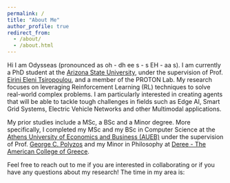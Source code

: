 ```yaml
---
permalink: /
title: "About Me"
author_profile: true
redirect_from: 
  - /about/
  - /about.html
---
```


Hi I am Odysseas (pronounced as oh - dh ee s - s EH - aa s). I am currently a PhD student at the [Arizona State University](https://www.asu.edu), under the supervision of Prof. [Eirini Eleni Tsiropoulou](https://sites.google.com/view/eirini-eleni-tsiropoulou/home),  and a member of the PROTON Lab. My research focuses on leveraging Reinforcement Learning (RL) techniques to solve real-world complex problems. I am particularly interested in creating agents that will be able to tackle tough challenges in fields such as Edge AI, Smart Grid Systems, Electric Vehicle Networks and other Multimodal applications.

My prior studies include a MSc, a BSc and a Minor degree. More specifically, I completed my MSc and my BSc in Computer Science at the [Athens University of Economics and Business (AUEB)](https://aueb.gr/en) under the supervision of Prof. [George C. Polyzos](https://www.aueb.gr/en/faculty_page/polyzos-george) and my Minor in Philosophy at [Deree - The American College of Greece](https://www.acg.edu/).

Feel free to reach out to me if you are interested in collaborating or if you have any questions about my research! The time in my area is: <span id="current-time"></span>
<script>
  setInterval(() => {
    const now = new Date();
    const options = { hour: '2-digit', minute: '2-digit' ,timeZone: 'America/Denver'};
    document.getElementById('current-time').textContent = now.toLocaleTimeString([], options);
  }, 1000);
</script>